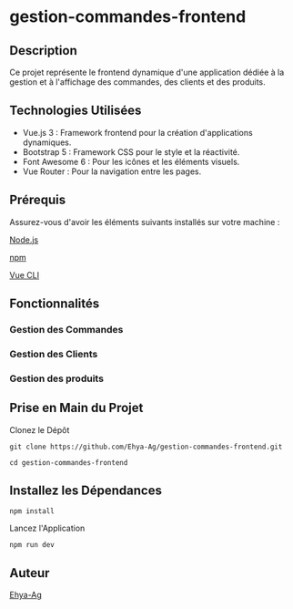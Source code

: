 # gestion-commandes-frontend

## Description
Ce projet représente le frontend dynamique d'une application dédiée à la gestion et à l'affichage des commandes, des clients et des produits. 

## Technologies Utilisées
- Vue.js 3 : Framework frontend pour la création d'applications dynamiques.
- Bootstrap 5 : Framework CSS pour le style et la réactivité.
- Font Awesome 6 : Pour les icônes et les éléments visuels.
- Vue Router : Pour la navigation entre les pages.
## Prérequis
Assurez-vous d'avoir les éléments suivants installés sur votre machine :

[Node.js](https://nodejs.org/fr)

[npm](https://www.npmjs.com/)

[Vue CLI](https://cli.vuejs.org/)
## Fonctionnalités
### Gestion des Commandes
### Gestion des Clients
### Gestion des produits

## Prise en Main du Projet
Clonez le Dépôt
```
git clone https://github.com/Ehya-Ag/gestion-commandes-frontend.git
```
```
cd gestion-commandes-frontend
```

## Installez les Dépendances

```
npm install
```
Lancez l'Application

```
npm run dev
```

## Auteur
[Ehya-Ag](https://github.com/Ehya-Ag/)
